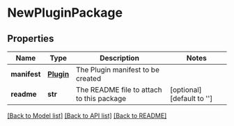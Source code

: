 # NewPluginPackage

## Properties
Name | Type | Description | Notes
------------ | ------------- | ------------- | -------------
**manifest** | [**Plugin**](Plugin.md) | The Plugin manifest to be created | 
**readme** | **str** | The README file to attach to this package | [optional] [default to '']

[[Back to Model list]](../README.md#documentation-for-models) [[Back to API list]](../README.md#documentation-for-api-endpoints) [[Back to README]](../README.md)


